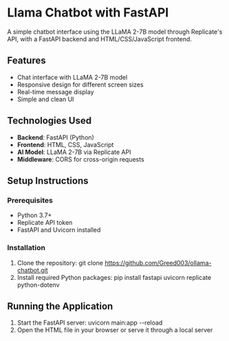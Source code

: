 # Llama Chatbot with FastAPI

A simple chatbot interface using the LLaMA 2-7B model through Replicate's API, with a FastAPI backend and HTML/CSS/JavaScript frontend.

## Features

- Chat interface with LLaMA 2-7B model
- Responsive design for different screen sizes
- Real-time message display
- Simple and clean UI

## Technologies Used

- **Backend**: FastAPI (Python)
- **Frontend**: HTML, CSS, JavaScript
- **AI Model**: LLaMA 2-7B via Replicate API
- **Middleware**: CORS for cross-origin requests

## Setup Instructions

### Prerequisites

- Python 3.7+
- Replicate API token
- FastAPI and Uvicorn installed

### Installation

1. Clone the repository: 
    git clone https://github.com/Greed003/ollama-chatbot.git
2. Install required Python packages: 
    pip install fastapi uvicorn replicate python-dotenv

## Running the Application

1. Start the FastAPI server:
    uvicorn main:app --reload
2. Open the HTML file in your browser or serve it through a local server
